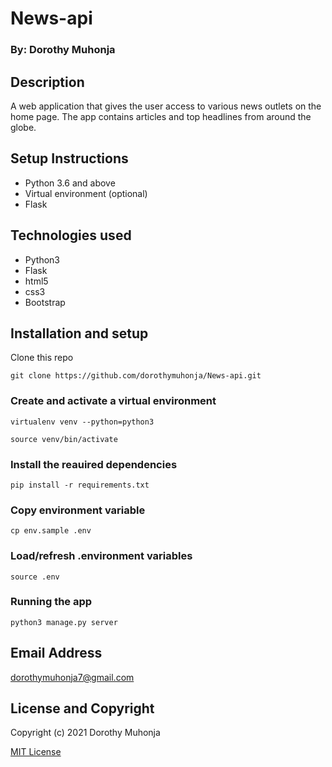 # News-api
### By: Dorothy Muhonja

## Description
A web application that gives the user access to various news outlets on the home page. The app contains articles and top headlines from around the globe.

## Setup Instructions
* Python 3.6 and above
* Virtual environment (optional)
* Flask

## Technologies used
* Python3
* Flask
* html5
* css3
* Bootstrap

## Installation and setup
 Clone this repo
 ```
 git clone https://github.com/dorothymuhonja/News-api.git
 ```

 ### Create and activate a virtual environment
 
    virtualenv venv --python=python3

    source venv/bin/activate

### Install the reauired dependencies
    pip install -r requirements.txt

### Copy environment variable
    cp env.sample .env

### Load/refresh .environment variables
    source .env

### Running the app
```
python3 manage.py server
```

## Email Address
dorothymuhonja7@gmail.com

## License and Copyright

Copyright (c) 2021 Dorothy Muhonja

[MIT License](LICENSE)